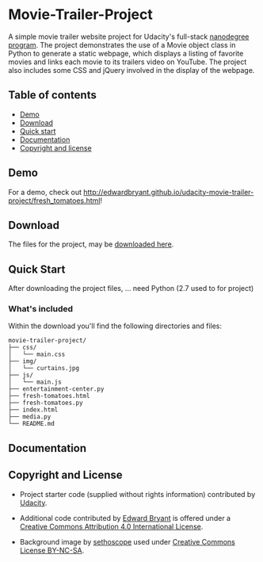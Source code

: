 # Movie-Trailer-Project 

A simple movie trailer website project for Udacity's full-stack [nanodegree program](https://www.udacity.com/nanodegree). The project demonstrates the use of a Movie object class in Python to generate a static webpage, which displays a listing of favorite movies and links each movie to its trailers video on YouTube. The project also includes some CSS and jQuery involved in the display of the webpage.  

## Table of contents

- [Demo](#demo)
- [Download](#download)
- [Quick start](#quick-start)
- [Documentation](#documentation)
- [Copyright and license](#copyright-and-license)

## Demo

For a demo, check out <http://edwardbryant.github.io/udacity-movie-trailer-project/fresh_tomatoes.html>!

## Download

The files for the project, may be [downloaded here](https://github.com/edwardbryant/udacity-movie-trailer-project/archive/master.zip).

## Quick Start

After downloading the project files, ... need Python (2.7 used to for project)

### What's included

Within the download you'll find the following directories and files:

```
movie-trailer-project/
├── css/
│   └── main.css
├── img/
│   └── curtains.jpg
├── js/
│   └── main.js
├── entertainment-center.py
├── fresh-tomatoes.html
├── fresh-tomatoes.py
├── index.html
├── media.py
└── README.md
```

## Documentation



## Copyright and License

- Project starter code (supplied without rights information) contributed by [Udacity](http://www.udacity.com).

- Additional code contributed by [Edward Bryant]() is offered under a [Creative Commons Attribution 4.0 International License](http://creativecommons.org/licenses/by/4.0/).

- Background image by [sethoscope](https://www.flickr.com/photos/sethoscope/2884743046/) used under [Creative Commons License BY-NC-SA](http://creativecommons.org/licenses/by-nc-sa/2.0/deed.en).




